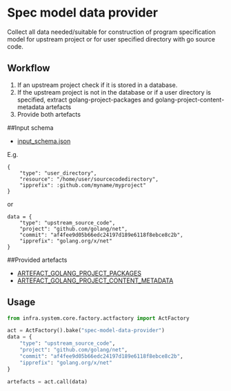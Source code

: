 # Spec model data provider

Collect all data needed/suitable for construction of program specification model
for upstream project or for user specified directory with go source code.

## Workflow

1. If an upstream project check if it is stored in a database.
2. If the upstream project is not in the database or if a user directory is specified,
   extract golang-project-packages and golang-project-content-metadata artefacts
3. Provide both artefacts

##Input schema

* [input_schema.json](https://github.com/gofed/infra/blob/master/system/acts/specmodeldataprovider/input_schema.json)

E.g.

```
{ 
	"type": "user_directory",
	"resource": "/home/user/sourcecodedirectory",
	"ipprefix": :github.com/myname/myproject"
}
```

or

```
data = {
	"type": "upstream_source_code",
	"project": "github.com/golang/net",
	"commit": "af4fee9d05b66edc24197d189e6118f8ebce8c2b",
	"ipprefix": "golang.org/x/net"
}
```

##Provided artefacts

* [ARTEFACT_GOLANG_PROJECT_PACKAGES](https://github.com/gofed/infra/blob/master/system/artefacts/schemas/golang-project-packages.json)
* [ARTEFACT_GOLANG_PROJECT_CONTENT_METADATA](https://github.com/gofed/infra/blob/master/system/artefacts/schemas/golang-project-content-metadata.json)

## Usage

```python
from infra.system.core.factory.actfactory import ActFactory

act = ActFactory().bake("spec-model-data-provider")
data = {
	"type": "upstream_source_code",
	"project": "github.com/golang/net",
	"commit": "af4fee9d05b66edc24197d189e6118f8ebce8c2b",
	"ipprefix": "golang.org/x/net"
}

artefacts = act.call(data)
```
